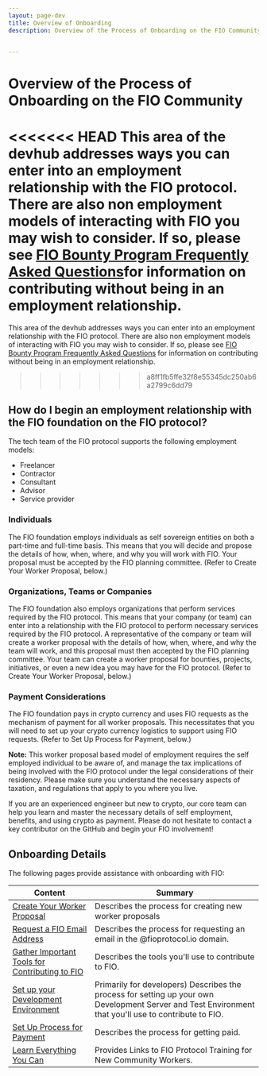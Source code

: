 ```yaml
---
layout: page-dev
title: Overview of Onboarding
description: Overview of the Process of Onboarding on the FIO Community


---
```


# Overview of the Process of Onboarding on the FIO Community

<<<<<<< HEAD
This area of the devhub addresses ways you can enter into an employment relationship with the FIO protocol. There are also non employment models of interacting with FIO you may wish to consider. If so, please see  [FIO Bounty Program Frequently Asked Questions](https://developers.fioprotocol.io/docs/contribute/bounty-faq)for information on contributing without being in an employment relationship. 
=======
This area of the devhub addresses ways you can enter into an employment relationship with the FIO protocol. There are also non employment models of interacting with FIO you may wish to consider. If so, please see [FIO Bounty Program Frequently Asked Questions](https://developers.fioprotocol.io/docs/contribute/bounty-faq) for information on contributing without being in an employment relationship.
>>>>>>> a8ff1fb5ffe32f8e55345dc250ab6a2799c6dd79

## How do I begin an employment relationship with the FIO foundation on the FIO protocol?

The tech team of the FIO protocol supports the following employment models:

* Freelancer
* Contractor
* Consultant
* Advisor
* Service provider

### Individuals
The FIO foundation employs individuals as self sovereign entities on both a part-time and full-time basis. This means that you will decide and propose the details of how, when, where, and why you will work with FIO. Your proposal must be accepted by the FIO planning committee.  (Refer to Create Your Worker Proposal, below.)

### Organizations, Teams or Companies
The FIO foundation also employs organizations that perform services required by the FIO protocol. This means that your company (or team) can enter into a relationship with the FIO protocol to perform necessary services required by the FIO protocol. A representative of the company or team will create a worker proposal with the details of how, when, where, and why the team will work, and this proposal must then accepted by the FIO planning committee. Your team can create a worker proposal for bounties, projects, initiatives, or even a new idea you may have for the FIO protocol. (Refer to Create Your Worker Proposal, below.)

### Payment Considerations
The FIO foundation pays in crypto currency and uses FIO requests as the mechanism of payment for all worker proposals. This necessitates that you will need to set up your crypto currency logistics to support using FIO requests. (Refer to Set Up Process for Payment, below.)

**Note:** This worker proposal based model of employment requires the self employed individual to be aware of, and manage the tax implications of being involved with the FIO protocol under the legal considerations of their residency. Please make sure you understand the necessary aspects of taxation, and regulations that apply to you where you live.

If you are an experienced engineer but new to crypto, our core team can help you learn and master the necessary details of self employment, benefits, and using crypto as payment. Please do not hesitate to contact a key contributor on the GitHub and begin your FIO involvement!    

## Onboarding Details
The following pages provide assistance with onboarding with FIO:

|Content|Summary|
|---|---|
|[Create Your Worker Proposal]({{site.baseurl}}/docs/contribute/onboarding-workerprop) |Describes the process for creating new worker proposals|
|[Request a FIO Email Address]({{site.baseurl}}/docs/contribute/onboarding-email)|Describes the process for requesting an email in the @fioprotocol.io domain.|
|[Gather Important Tools for Contributing to FIO]({{site.baseurl}}/docs/contribute/onboarding-tools)|Describes the tools you'll use to contribute to FIO.|
|[Set up your Development Environment]({{site.baseurl}}/docs/contribute/onboarding-devenviron)|Primarily for developers) Describes the process for setting up your own Development Server and Test Environment that you'll use to contribute to FIO.|
|[Set Up Process for Payment]({{site.baseurl}}/docs/contribute/onboarding-getpaid)|Describes the process for getting paid.|
|[Learn Everything You Can](https://fioprotocol.atlassian.net/wiki/spaces/FC/pages/310575668/FIO+Protocol+Training+for+New+Community+Workers)|Provides Links to FIO Protocol Training for New Community Workers.|
